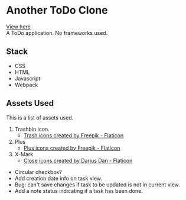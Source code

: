 # Another ToDo Clone

[View here](https://thandora.github.io/todo-vanilla/)  
A ToDo application. No frameworks used.

## Stack

- CSS
- HTML
- Javascript
- Webpack

## Assets Used

This is a list of assets used.

1. Trashbin icon.
   - [Trash icons created by Freepik - Flaticon](https://www.flaticon.com/free-icons/trash)
2. Plus
   - [Plus icons created by Freepik - Flaticon](https://www.flaticon.com/free-icons/plus)
3. X-Mark
   - [Close icons created by Darius Dan - Flaticon](https://www.flaticon.com/free-icons/close)

- Circular checkbox?
- Add creation date info on task view.
- Bug: can't save changes if task to be updated is not in current view.
- Add a note status indicating if a task has been done.
